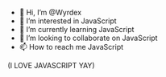 - 👋 Hi, I’m @Wyrdex
- 👀 I’m interested in JavaScript
- 🌱 I’m currently learning JavaScript
- 💞️ I’m looking to collaborate on JavaScript
- 📫 How to reach me JavaScript

<!---
Wyrdex/Wyrdex is a ✨ special ✨ repository because its `README.md` (this file) appears on your GitHub profile.
You can click the Preview link to take a look at your changes.
--->
 (I LOVE JAVASCRIPT YAY)
